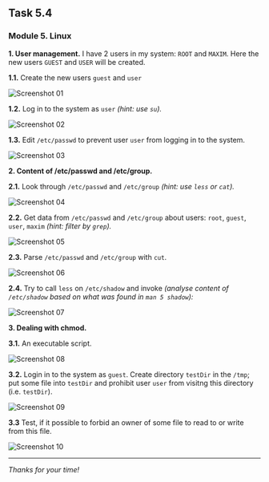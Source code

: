 ## Task 5.4
### Module 5. Linux

**1. User management.** I have 2 users in my system: `ROOT` and `MAXIM`. Here the new users `GUEST` and `USER` will be created.  

**1.1.** Create the new users `guest` and `user`  

![Screenshot 01](screenshts/01.png "Screenshot 01")  

**1.2.** Log in to the system as `user` _(hint: use `su`)._  

![Screenshot 02](screenshots/02.png "Screenshot 02")  

**1.3.** Edit `/etc/passwd` to prevent user `user` from logging in to the system.  

![Screenshot 03](screenshots/03.png "Screenshot 03")  

**2. Content of /etc/passwd and /etc/group.**  

**2.1.** Look through `/etc/passwd` and `/etc/group` _(hint: use `less` or `cat`)._  

![Screenshot 04](screenshots/04.png "Screenshot 04")  

**2.2.** Get data from `/etc/passwd` and `/etc/group` about users: `root`, `guest`, `user`, `maxim` _(hint: filter by `grep`)._  

![Screenshot 05](screenshots/05.png "Screenshot 05")  

**2.3.** Parse `/etc/passwd` and `/etc/group` with `cut`.  

![Screenshot 06](screenshots/06.png "Screenshot 06")  

**2.4.** Try to call `less` on `/etc/shadow` and invoke _(analyse content of `/etc/shadow` based on what was found in `man 5 shadow`):_  

![Screenshot 07](screenshots/07.png "Screenshot 07")  

**3. Dealing with chmod.** 

**3.1.** An executable script.  

![Screenshot 08](screenshots/08.png "Screenshot 08")  

**3.2.** Login in to the system as `guest`. Create directory `testDir` in the `/tmp`; put some file into `testDir` and prohibit user `user` from visitng this directory (i.e. `testDir`).  

![Screenshot 09](screenshots/07.png "Screenshot 09")  

**3.3** Test, if it possible to forbid an owner of some file to read to or write from this file.  

![Screenshot 10](screenshots/07.png "Screenshot 10")  

___
 
_Thanks for your time!_  
 

